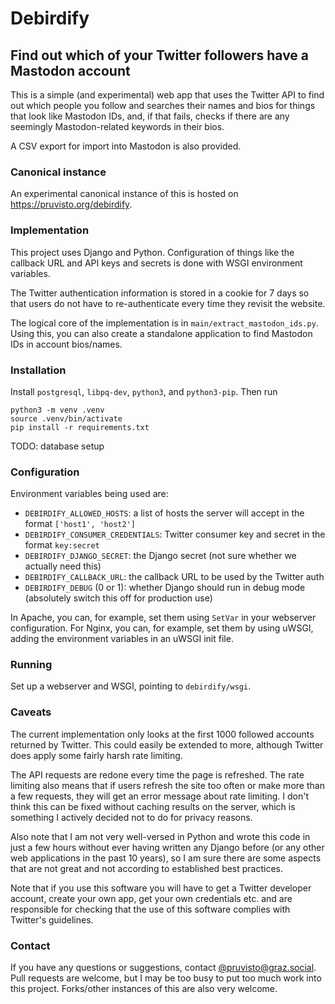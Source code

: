 # Debirdify
## Find out which of your Twitter followers have a Mastodon account

This is a simple (and experimental) web app that uses the Twitter API to find out which people you follow and searches their names and bios for things that look like Mastodon IDs, and, if that fails, checks if there are any seemingly Mastodon-related keywords in their bios.

A CSV export for import into Mastodon is also provided.


### Canonical instance

An experimental canonical instance of this is hosted on https://pruvisto.org/debirdify.


### Implementation

This project uses Django and Python. Configuration of things like the callback URL and API keys and secrets is done with WSGI environment variables.

The Twitter authentication information is stored in a cookie for 7 days so that users do not have to re-authenticate every time they revisit the website.

The logical core of the implementation is in `main/extract_mastodon_ids.py`. Using this, you can also create a standalone application to find Mastodon IDs in account bios/names.

### Installation

Install `postgresql`, `libpq-dev`, `python3`, and `python3-pip`.
Then run
```
python3 -m venv .venv
source .venv/bin/activate
pip install -r requirements.txt
```

TODO: database setup

### Configuration

Environment variables being used are:
  - `DEBIRDIFY_ALLOWED_HOSTS`: a list of hosts the server will accept in the format `['host1', 'host2']`
  - `DEBIRDIFY_CONSUMER_CREDENTIALS`: Twitter consumer key and secret in the format `key:secret`
  - `DEBIRDIFY_DJANGO_SECRET`: the Django secret (not sure whether we actually need this)
  - `DEBIRDIFY_CALLBACK_URL`: the callback URL to be used by the Twitter auth
  - `DEBIRDIFY_DEBUG` (0 or 1): whether Django should run in debug mode (absolutely switch this off for production use)

In Apache, you can, for example, set them using `SetVar` in your webserver configuration.
For Nginx, you can, for example, set them by using uWSGI, adding the environment variables in an uWSGI init file.

### Running

Set up a webserver and WSGI, pointing to `debirdify/wsgi`.

### Caveats

The current implementation only looks at the first 1000 followed accounts returned by Twitter. This could easily be extended to more, although Twitter does apply some fairly harsh rate limiting.

The API requests are redone every time the page is refreshed. The rate limiting also means that if users refresh the site too often or make more than a few requests, they will get an error message about rate limiting. I don't think this can be fixed without caching results on the server, which is something I actively decided not to do for privacy reasons.

Also note that I am not very well-versed in Python and wrote this code in just a few hours without ever having written any Django before (or any other web applications in the past 10 years), so I am sure there are some aspects that are not great and not according to established best practices.

Note that if you use this software you will have to get a Twitter developer account, create your own app, get your own credentials etc. and are responsible for checking that the use of this software complies with Twitter's guidelines.


### Contact

If you have any questions or suggestions, contact [@pruvisto@graz.social](https://graz.social/@pruvisto). Pull requests are welcome, but I may be too busy to put too much work into this project. Forks/other instances of this are also very welcome.


